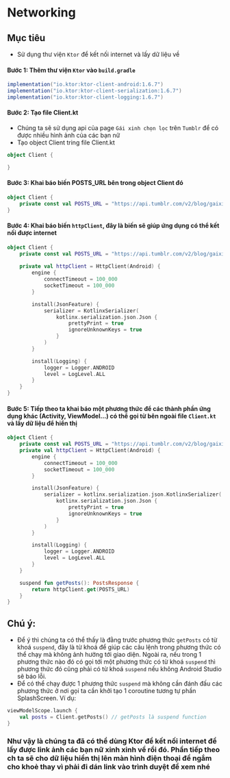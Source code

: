 # Networking

## Mục tiêu
- Sử dụng thư viện `Ktor` để kết nối internet và lấy dữ liệu về

#### Bước 1: Thêm thư viện `Ktor` vào `build.gradle`
```groovy
implementation("io.ktor:ktor-client-android:1.6.7")
implementation("io.ktor:ktor-client-serialization:1.6.7")
implementation("io.ktor:ktor-client-logging:1.6.7")
```

#### Bước 2: Tạo file Client.kt
- Chúng ta sẽ sử dụng api của page `Gái xinh chọn lọc` trên `Tumblr` để có được nhiều hình ảnh của các bạn nữ
- Tạo object Client tring file Client.kt
```kotlin
object Client {

}
```
#### Bước 3: Khai báo biến POSTS_URL bên trong object Client đó
```kotlin
object Client {
    private const val POSTS_URL = "https://api.tumblr.com/v2/blog/gaixinhchonloc/posts?api_key=rpyJ4MNH5MnXpEuz40kuVkeG3DPGQZE03aISFSwGx7pNv4zLoi"
}
```
#### Bước 4: Khai báo biến `httpClient`, đây là biến sẽ giúp ứng dụng có thể kết nối được internet
```kotlin
object Client {
    private const val POSTS_URL = "https://api.tumblr.com/v2/blog/gaixinhchonloc/posts?api_key=rpyJ4MNH5MnXpEuz40kuVkeG3DPGQZE03aISFSwGx7pNv4zLoi"
    
    private val httpClient = HttpClient(Android) {
        engine {
            connectTimeout = 100_000
            socketTimeout = 100_000
        }

        install(JsonFeature) {
            serializer = KotlinxSerializer(
                kotlinx.serialization.json.Json {
                    prettyPrint = true
                    ignoreUnknownKeys = true
                }
            )
        }

        install(Logging) {
            logger = Logger.ANDROID
            level = LogLevel.ALL
        }
    }
}
```
#### Bước 5: Tiếp theo ta khai báo một phương thức để các thành phần ứng dụng khác (Activity, ViewModel...) có thể gọi từ bên ngoài file `Client.kt` và lấy dữ liệu để hiển thị
```kotlin
object Client {
    private const val POSTS_URL = "https://api.tumblr.com/v2/blog/gaixinhchonloc/posts?api_key=rpyJ4MNH5MnXpEuz40kuVkeG3DPGQZE03aISFSwGx7pNv4zLoi"
    private val httpClient = HttpClient(Android) {
        engine {
            connectTimeout = 100_000
            socketTimeout = 100_000
        }

        install(JsonFeature) {
            serializer = kotlinx.serialization.json.KotlinxSerializer(
                kotlinx.serialization.json.Json {
                    prettyPrint = true
                    ignoreUnknownKeys = true
                }
            )
        }

        install(Logging) {
            logger = Logger.ANDROID
            level = LogLevel.ALL
        }
    }

    suspend fun getPosts(): PostsResponse {
        return httpClient.get(POSTS_URL)
    }
}
```
## Chú ý:
- Để ý thì chúng ta có thể thấy là đằng trước phương thức `getPosts` có từ khoá `suspend`, đây là từ khoá để giúp các câu lệnh trong phương thức có thể chạy mà không ảnh hưởng tới giao diện. Ngoài ra, nếu trong 1 phương thức nào đó có gọi tới một phương thức có từ khoá `suspend` thì phương thức đó cũng phải có từ khoá `suspend` nếu không Android Studio sẽ báo lỗi.
- Để có thể chạy được 1 phương thức `suspend` mà không cần đánh đấu các phương thức ở nơi gọi ta cần khởi tạo 1 coroutine tương tự phần SplashScreen.
Ví dụ:
```kotlin
viewModelScope.launch {
    val posts = Client.getPosts() // getPosts là suspend function
}
```

### Như vậy là chúng ta đã có thể dùng Ktor để kết nối internet để lấy được link ảnh các bạn nữ xinh xinh về rồi đó. Phần tiếp theo ch ta sẽ cho dữ liệu hiển thị lên màn hình điện thoại để ngắm cho khoẻ thay vì phải đi dán link vào trình duyệt để xem nhé
